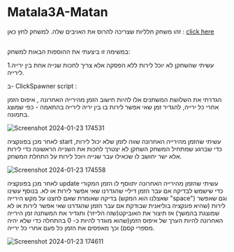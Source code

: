 # Matala3A-Matan

זהו משחק חלליות שצריכה להרוס את האויבים שלה. למשחק לחץ כאן : [click here](https://m-h-a.itch.io/ex3-a-matan)
##

במשימה זו ביצעתי את ההוספות הבאות למשחק:

1.עשיתי שהשחקן לא יוכל לירות ללא הפסקה אלא צריך לחכות שנייה אחת בין ירייה לירייה.
 
   ב- ClickSpawner script :

   הגדרתי את השלושת המשתנים אלו להיות חישוב הזמן מהירייה האחרונה , איפוס הזמן אחרי כל ירייה, להגדיר זמן שאי אפשר לירות בו בין יריה לירייה בהתאמה - כפי שמוצג בתמונה.

   ![Screenshot 2024-01-23 174531](https://github.com/MHA-FinalProject/Matala3A-Matan/assets/118104946/923f5b3e-a2f0-49b6-ab3c-c8988454c7eb)

לאחר מכן בפונקציה start עשיתי שהזמן מהירייה האחרונה שווה לזמן שלא יכול לירות, כדי שברגע שמתחיל המשחק השחקן לא יצטרך לחכות את השנייה הראשונה כדי לירות אלא ישר יחושב לו שכאילו עבר שנייה ויוכל לירות על התחלת המשחק.

![Screenshot 2024-01-23 174558](https://github.com/MHA-FinalProject/Matala3A-Matan/assets/118104946/42903359-16ae-42f6-8201-c5ac25e049dd)

לאחר מכן בפונקציה update עשיתי שהזמן מהירייה האחרונה יתווסף לו הזמן המקורי כדי שישמש לבדיקה אם עבר הזמן דיליי שהגדרנו שאי אפשר לירות או לא. בנוסף עשינו בדיקה שאומרת שאם לחצנו על מקש הירייה (שאצלנו הוא המקש "space") וגם שאפשר לירות (שהיא פונקציה בוליאנית שבודקת אם עבר הזמן שהגדרנו שאי אפשר לירות או לא שמוצגת בהמשך) אז תיצור את האוביקט(שזה הלייזר) ותגדיר את המשתנה זמן הירייה האחרונה להיות הערך של איפוס הזמן(שהוא מוגדר להיות כ- 0 בהתחלה כדי שלא יהיה מספרי קסם) וכך מאפסים את הזמן כל פעם אחרי כל ירייה.

![Screenshot 2024-01-23 174611](https://github.com/MHA-FinalProject/Matala3A-Matan/assets/118104946/27789bf6-fbf1-44be-b49c-429eecf88695)



